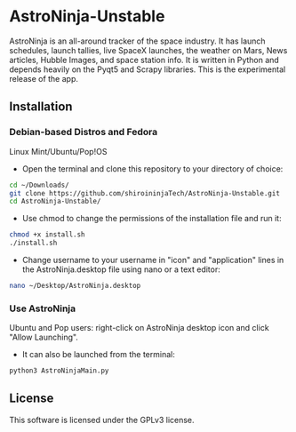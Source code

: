 # AstroNinja-Unstable
AstroNinja is an all-around tracker of the space industry. It has launch schedules, launch tallies, live SpaceX launches, the weather on Mars, News articles, Hubble Images, and space station info. It is written in Python and depends heavily on the Pyqt5 and Scrapy libraries. This is the experimental release of the app.


## Installation

### Debian-based Distros and Fedora
Linux Mint/Ubuntu/Pop!OS

- Open the terminal and clone this repository to your directory of choice:
```bash
cd ~/Downloads/
git clone https://github.com/shiroininjaTech/AstroNinja-Unstable.git
cd AstroNinja-Unstable/
```
- Use chmod to change the permissions of the installation file and run it:
```bash
chmod +x install.sh
./install.sh
```

- Change username to your username in "icon" and "application" lines in the AstroNinja.desktop file using nano or a text editor:

```bash
nano ~/Desktop/AstroNinja.desktop
```



### Use AstroNinja
Ubuntu and Pop users: right-click on AstroNinja desktop icon and click "Allow Launching".
- It can also be launched from the terminal:

```bash
python3 AstroNinjaMain.py
```
## License

This software is licensed under the GPLv3 license. 

